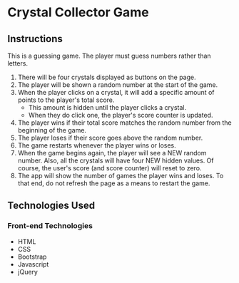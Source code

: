 # Crystal Collector Game

## Instructions
This is a guessing game. The player must guess numbers rather than letters.
1. There will be four crystals displayed as buttons on the page.
2. The player will be shown a random number at the start of the game.
3. When the player clicks on a crystal, it will add a specific amount of points to the player's total score.
    * This amount is hidden until the player clicks a crystal.
    * When they do click one, the player's score counter is updated.
4. The player wins if their total score matches the random number from the beginning of the game.
5. The player loses if their score goes above the random number.
6. The game restarts whenever the player wins or loses.
7. When the game begins again, the player will see a NEW random number. Also, all the crystals will have four NEW hidden values. Of course, the user's score (and score counter) will reset to zero.
8. The app will show the number of games the player wins and loses. To that end, do not refresh the page as a means to restart the game.

## Technologies Used
### Front-end Technologies 
* HTML
* CSS
* Bootstrap
* Javascript
* jQuery

